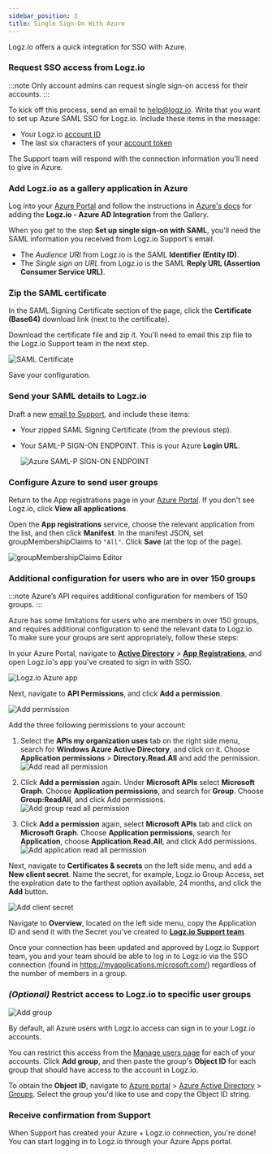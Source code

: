 ```yaml
---
sidebar_position: 3
title: Single Sign-On With Azure
---
```


Logz.io offers a quick integration for SSO with Azure.


### Request SSO access from Logz.io

:::note
Only account admins can request single sign-on access for their accounts.
:::


To kick off this process, send an email to [help@logz.io](mailto:help@logz.io).
Write that you want to set up Azure SAML SSO for Logz.io.
Include these items in the message:

* Your Logz.io [account ID](https://app.logz.io/#/dashboard/settings/general)
* The last six characters of your [account token](https://app.logz.io/#/dashboard/settings/manage-accounts)

The Support team will respond with the connection information you'll need to give in Azure.

### Add Logz.io as a gallery application in Azure

Log into your [Azure Portal](https://portal.azure.com/) and follow the instructions in [Azure's docs](https://docs.microsoft.com/en-us/azure/active-directory/saas-apps/logzio-cloud-observability-for-engineers-tutorial) for adding the **Logz.io - Azure AD Integration** from the  Gallery.

When you get to the step **Set up single sign-on with SAML**, you'll need the SAML information you received from Logz.io Support's email.

* The _Audience URI_ from Logz.io is the SAML **Identifier (Entity ID)**.
* The _Single sign on URL_ from Logz.io is the SAML **Reply URL (Assertion Consumer Service URL)**.

### Zip the SAML certificate

In the SAML Signing Certificate section of the page,
click the **Certificate (Base64)** download link (next to the certificate).

Download the certificate file and zip it.
You'll need to email this zip file to the Logz.io Support team in the next step.

![SAML Certificate](https://dytvr9ot2sszz.cloudfront.net/logz-docs/sso-providers/azure/azure-cer.png)

Save your configuration.

### Send your SAML details to Logz.io

Draft a new [email to Support](mailto:help@logz.io), and include these items:

* Your zipped SAML Signing Certificate (from the previous step).
* Your SAML-P SIGN-ON ENDPOINT.
  This is your Azure **Login URL**.

  ![Azure SAML-P SIGN-ON ENDPOINT](https://dytvr9ot2sszz.cloudfront.net/logz-docs/sso-providers/azure/azure-login.png)


### Configure Azure to send user groups

Return to the App registrations page in your [Azure Portal](https://portal.azure.com/).
If you don't see Logz.io, click **View all applications**.

Open the **App registrations** service, choose the relevant application from the list, and then click **Manifest**.
In the manifest JSON, set groupMembershipClaims to `"All"`.
Click **Save** (at the top of the page).

![groupMembershipClaims Editor](https://dytvr9ot2sszz.cloudfront.net/logz-docs/sso-providers/azure/azure-groupmembershipclaim.png)

### Additional configuration for users who are in over 150 groups

:::note
Azure’s API requires additional configuration for members of 150 groups.
:::

Azure has some limitations for users who are members in over 150 groups, and requires additional configuration to send the relevant data to Logz.io. To make sure your groups are sent appropriately, follow these steps:

In your Azure Portal, navigate to **[Active Directory](https://portal.azure.com/#blade/Microsoft_AAD_IAM/ActiveDirectoryMenuBlade/Overview)** > **[App Registrations](https://portal.azure.com/#blade/Microsoft_AAD_IAM/ActiveDirectoryMenuBlade/RegisteredApps)**, and open Logz.io's app you've created to sign in with SSO.

![Logz.io Azure app](https://dytvr9ot2sszz.cloudfront.net/logz-docs/sso-providers/azure/directory-app-main.png)

Next, navigate to **API Permissions**, and click **Add a permission**.

![Add permission](https://dytvr9ot2sszz.cloudfront.net/logz-docs/sso-providers/azure/add-a-permission-main.png)

Add the three following permissions to your account:

  1. Select the **APIs my organization uses** tab on the right side menu, search for **Windows Azure Active Directory**, and click on it.
  Choose **Application permissions** > **Directory.Read.All** and add the permission.
  ![Add read all permission](https://dytvr9ot2sszz.cloudfront.net/logz-docs/sso-providers/azure/directory-read-all.png)
  
  2. Click **Add a permission** again. Under **Microsoft APIs** select **Microsoft Graph**.
  Choose **Application permissions**, and search for **Group**. Choose **Group:ReadAll**, and click Add permissions.
  ![Add group read all permission](https://dytvr9ot2sszz.cloudfront.net/logz-docs/sso-providers/azure/group-read-all.png)
  
  3. Click **Add a permission** again, select **Microsoft APIs** tab and click on **Microsoft Graph**.
  Choose **Application permissions**, search for **Application**, choose **Application.Read.All**, and click Add permissions. 
  ![Add application read all permission](https://dytvr9ot2sszz.cloudfront.net/logz-docs/sso-providers/azure/application-read-all.png)

Next, navigate to **Certificates & secrets** on the left side menu, and add a **New client secret**. Name the secret, for example, Logz.io Group Access, set the expiration date to the farthest option available, 24 months, and click the **Add** button.

![Add client secret](https://dytvr9ot2sszz.cloudfront.net/logz-docs/sso-providers/azure/new-client-secret.png)

Navigate to **Overview**, located on the left side menu, copy the Application ID and send it with the Secret you've created to **[Logz.io Support team](mailto:help@logz.io)**.

Once your connection has been updated and approved by Logz.io Support team, you and your team should be able to log in to Logz.io via the SSO connection (found in https://myapplications.microsoft.com/) regardless of the number of members in a group.


### _(Optional)_ Restrict access to Logz.io to specific user groups

![Add group](https://dytvr9ot2sszz.cloudfront.net/logz-docs/sso-providers/azure/azure-manage-users-groups.png)

By default, all Azure users with Logz.io access can sign in to your Logz.io accounts.

You can restrict this access from the [Manage users page](https://app.logz.io/#/dashboard/settings/manage-users) for each of your accounts.
Click **Add group**, and then paste the group's **Object ID** for each group that should have access to the account in Logz.io.

To obtain the **Object ID**, navigate to [Azure portal](https://portal.azure.com/) > [Azure Active Directory](https://portal.azure.com/#blade/Microsoft_AAD_IAM/ActiveDirectoryMenuBlade/Overview) > [Groups](https://portal.azure.com/#blade/Microsoft_AAD_IAM/GroupsManagementMenuBlade/AllGroups). Select the group you'd like to use and copy the Object ID string.


### Receive confirmation from Support

When Support has created your Azure + Logz.io connection, you're done!
You can start logging in to Logz.io through your Azure Apps portal.
